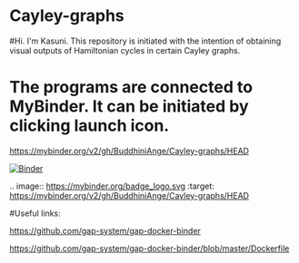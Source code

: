 # Cayley-graphs

#Hi. I'm Kasuni. This repository is initiated with the intention of obtaining visual outputs of Hamiltonian cycles in certain Cayley graphs. 

# The programs are connected to MyBinder. It can be initiated by clicking launch icon.

https://mybinder.org/v2/gh/BuddhiniAnge/Cayley-graphs/HEAD

[![Binder](https://mybinder.org/badge_logo.svg)](https://mybinder.org/v2/gh/BuddhiniAnge/Cayley-graphs/HEAD)

.. image:: https://mybinder.org/badge_logo.svg
 :target: https://mybinder.org/v2/gh/BuddhiniAnge/Cayley-graphs/HEAD
 
 #Useful links:
 
 https://github.com/gap-system/gap-docker-binder
 
 https://github.com/gap-system/gap-docker-binder/blob/master/Dockerfile
 


